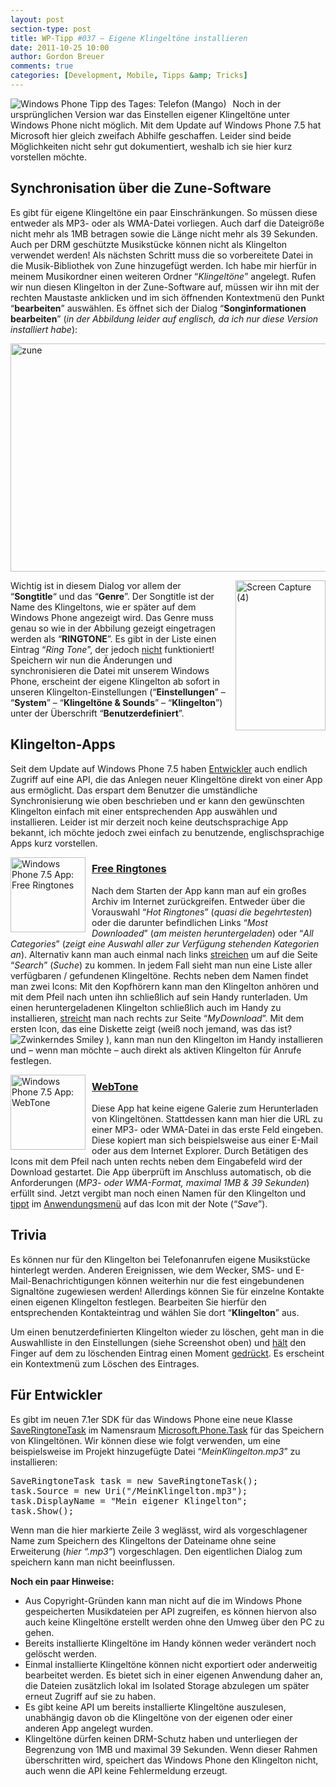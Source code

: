```yaml
---
layout: post
section-type: post
title: WP-Tipp #037 – Eigene Klingeltöne installieren
date: 2011-10-25 10:00
author: Gordon Breuer
comments: true
categories: [Development, Mobile, Tipps &amp; Tricks]
---
```

<p><img style="margin: 0px 10px 0px 0px; display: inline; float: left" title="" alt="Windows Phone Tipp des Tages: Telefon (Mango)" align="left" src="http://anheledirwp.blob.core.windows.net/wordpress/2011/10/telefonmg.png" /></p>  <p>Noch in der ursprünglichen Version war das Einstellen eigener Klingeltöne unter Windows Phone nicht möglich. Mit dem Update auf Windows Phone 7.5 hat Microsoft hier gleich zweifach Abhilfe geschaffen. Leider sind beide Möglichkeiten nicht sehr gut dokumentiert, weshalb ich sie hier kurz vorstellen möchte.</p>  <h2>Synchronisation über die Zune-Software</h2>  <p>Es gibt für eigene Klingeltöne ein paar Einschränkungen. So müssen diese entweder als MP3- oder als WMA-Datei vorliegen. Auch darf die Dateigröße nicht mehr als 1MB betragen sowie die Länge nicht mehr als 39 Sekunden. Auch per DRM geschützte Musikstücke können nicht als Klingelton verwendet werden! Als nächsten Schritt muss die so vorbereitete Datei in die Musik-Bibliothek von Zune hinzugefügt werden. Ich habe mir hierfür in meinem Musikordner einen weiteren Ordner “<em>Klingeltöne</em>” angelegt. Rufen wir nun diesen Klingelton in der Zune-Software auf, müssen wir ihn mit der rechten Maustaste anklicken und im sich öffnenden Kontextmenü den Punkt “<strong>bearbeiten</strong>” auswählen. Es öffnet sich der Dialog “<strong>Songinformationen bearbeiten</strong>” (<em>in der Abbildung leider auf englisch, da ich nur diese Version installiert habe</em>):</p>  <p><img style="background-image: none; border-right-width: 0px; padding-left: 0px; padding-right: 0px; display: block; float: none; border-top-width: 0px; border-bottom-width: 0px; margin-left: auto; border-left-width: 0px; margin-right: auto; padding-top: 0px" title="zune" border="0" alt="zune" src="http://anheledirwp.blob.core.windows.net/wordpress/2011/10/zune.png" width="530" height="365" /></p>  <p><a href="http://static.gordon-breuer.de/img/WP-Tipp-037--Eigene-Klingeltne-installie_84E6/Screen-Capture-4.jpg"><img style="background-image: none; border-right-width: 0px; margin: 0px 0px 0px 10px; padding-left: 0px; padding-right: 0px; display: inline; float: right; border-top-width: 0px; border-bottom-width: 0px; border-left-width: 0px; padding-top: 0px" title="Screen Capture (4)" border="0" alt="Screen Capture (4)" align="right" src="http://anheledirwp.blob.core.windows.net/wordpress/2011/10/Screen-Capture-4_thumb.jpg" width="144" height="240" /></a>Wichtig ist in diesem Dialog vor allem der “<strong>Songtitle</strong>“ und das “<strong>Genre</strong>”. Der Songtitle ist der Name des Klingeltons, wie er später auf dem Windows Phone angezeigt wird. Das Genre muss genau so wie in der Abbilung gezeigt eingetragen werden als “<strong>RINGTONE</strong>”. Es gibt in der Liste einen Eintrag “<em>Ring Tone</em>”, der jedoch <u>nicht</u> funktioniert! Speichern wir nun die Änderungen und synchronisieren die Datei mit unserem Windows Phone, erscheint der eigene Klingelton ab sofort in unseren Klingelton-Einstellungen (“<strong>Einstellungen</strong>” – “<strong>System</strong>” – “<strong>Klingeltöne &amp; Sounds</strong>” – “<strong>Klingelton</strong>”) unter der Überschrift “<strong>Benutzerdefiniert</strong>”.</p>  <h2 class="clear">Klingelton-Apps</h2>  <p>Seit dem Update auf Windows Phone 7.5 haben <a href="http://dotnet-forum.de/forums/default.aspx?GroupID=32">Entwickler</a> auch endlich Zugriff auf eine API, die das Anlegen neuer Klingeltöne direkt von einer App aus ermöglicht. Das erspart dem Benutzer die umständliche Synchronisierung wie oben beschrieben und er kann den gewünschten Klingelton einfach mit einer entsprechenden App auswählen und installieren. Leider ist mir derzeit noch keine deutschsprachige App bekannt, ich möchte jedoch zwei einfach zu benutzende, englischsprachige Apps kurz vorstellen.</p>  <p><a href="http://www.windowsphone.com/de-DE/apps/46a064d2-1375-4052-94f6-80da09f76c86"><img style="margin: 0px 10px 0px 0px; display: inline; float: left" title="" alt="Windows Phone 7.5 App: Free Ringtones" align="left" src="http://catalog.zune.net/v3.2/de-DE/apps/46a064d2-1375-4052-94f6-80da09f76c86/primaryImage?width=240&amp;height=240&amp;resize=true" width="120" height="120" /></a></p>  <h3><a href="http://www.windowsphone.com/de-DE/apps/46a064d2-1375-4052-94f6-80da09f76c86">Free Ringtones</a></h3>  <p>Nach dem Starten der App kann man auf ein großes Archiv im Internet zurückgreifen. Entweder über die Vorauswahl “<em>Hot Ringtones</em>” (<em>quasi die begehrtesten</em>) oder die darunter befindlichen Links “<em>Most Downloaded</em>” (<em>am meisten heruntergeladen</em>) oder “<em>All Categories</em>” (<em>zeigt eine Auswahl aller zur Verfügung stehenden Kategorien an</em>). Alternativ kann man auch einmal nach links <a href="/post/2011/09/12/WP7-Tipp-007-%E2%80%93-Standard-Gesten.aspx">streichen</a> um auf die Seite “<em>Search</em>” (<em>Suche</em>) zu kommen. In jedem Fall sieht man nun eine Liste aller verfügbaren / gefundenen Klingeltöne. Rechts neben dem Namen findet man zwei Icons: Mit den Kopfhörern kann man den Klingelton anhören und mit dem Pfeil nach unten ihn schließlich auf sein Handy runterladen. Um einen heruntergeladenen Klingelton schließlich auch im Handy zu installieren, <a href="/post/2011/09/12/WP7-Tipp-007-%E2%80%93-Standard-Gesten.aspx">streicht</a> man nach rechts zur Seite “<em>MyDownload</em>”. Mit dem ersten Icon, das eine Diskette zeigt (weiß noch jemand, was das ist? <img style="border-bottom-style: none; border-left-style: none; border-top-style: none; border-right-style: none" class="wlEmoticon wlEmoticon-winkingsmile" alt="Zwinkerndes Smiley" src="http://anheledirwp.blob.core.windows.net/wordpress/2011/10/wlEmoticon-winkingsmile8.png" /> ), kann man nun den Klingelton im Handy installieren und – wenn man möchte – auch direkt als aktiven Klingelton für Anrufe festlegen.</p>  <p><a href="http://www.windowsphone.com/de-DE/apps/3e1d2705-20aa-437e-b5b9-88f96502879e"><img style="margin: 0px 10px 0px 0px; display: inline; float: left" title="" alt="Windows Phone 7.5 App: WebTone" align="left" src="http://catalog.zune.net/v3.2/de-DE/apps/3e1d2705-20aa-437e-b5b9-88f96502879e/primaryImage?width=240&amp;height=240&amp;resize=true" width="120" height="120" /></a></p>  <h3><a href="http://www.windowsphone.com/de-DE/apps/3e1d2705-20aa-437e-b5b9-88f96502879e">WebTone</a></h3>  <p>Diese App hat keine eigene Galerie zum Herunterladen von Klingeltönen. Stattdessen kann man hier die URL zu einer MP3- oder WMA-Datei in das erste Feld eingeben. Diese kopiert man sich beispielsweise aus einer E-Mail oder aus dem Internet Explorer. Durch Betätigen des Icons mit dem Pfeil nach unten rechts neben dem Eingabefeld wird der Download gestartet. Die App überprüft im Anschluss automatisch, ob die Anforderungen (<em>MP3- oder WMA-Format, maximal 1MB &amp; 39 Sekunden</em>) erfüllt sind. Jetzt vergibt man noch einen Namen für den Klingelton und <a href="/post/2011/09/12/WP7-Tipp-007-%E2%80%93-Standard-Gesten.aspx">tippt</a> im <a href="/post/2011/09/05/WP7-Tipp-002-%E2%80%93-Das-Anwendungs-und-Kontextmenu.aspx">Anwendungsmenü</a> auf das Icon mit der Note (“<em>Save</em>”). </p>  <h2>Trivia</h2>  <p>Es können nur für den Klingelton bei Telefonanrufen eigene Musikstücke hinterlegt werden. Anderen Ereignissen, wie dem Wecker, SMS- und E-Mail-Benachrichtigungen können weiterhin nur die fest eingebundenen Signaltöne zugewiesen werden! Allerdings können Sie für einzelne Kontakte einen eigenen Klingelton festlegen. Bearbeiten Sie hierfür den entsprechenden Kontakteintrag und wählen Sie dort “<strong>Klingelton</strong>” aus.</p>  <p>Um einen benutzerdefinierten Klingelton wieder zu löschen, geht man in die Auswahlliste in den Einstellungen (siehe Screenshot oben) und <a href="/post/2011/09/12/WP7-Tipp-007-%E2%80%93-Standard-Gesten.aspx">hält</a> den Finger auf dem zu löschenden Eintrag einen Moment <a href="/post/2011/09/12/WP7-Tipp-007-%E2%80%93-Standard-Gesten.aspx">gedrückt</a>. Es erscheint ein Kontextmenü zum Löschen des Eintrages.</p>  <h2>Für Entwickler</h2>  <p>Es gibt im neuen 7.1er SDK für das Windows Phone eine neue Klasse <a href="http://msdn.microsoft.com/de-de/library/microsoft.phone.tasks.saveringtonetask%28v=vs.92%29.aspx">SaveRingtoneTask</a> im Namensraum <a href="http://msdn.microsoft.com/de-de/library/microsoft.phone.tasks(v=vs.92).aspx">Microsoft.Phone.Task</a> für das Speichern von Klingeltönen. Wir können diese wie folgt verwenden, um eine beispielsweise im Projekt hinzugefügte Datei “<em>MeinKlingelton.mp3</em>” zu installieren:</p>  <pre class="brush: csharp; highlight: [3];">SaveRingtoneTask task = new SaveRingtoneTask();
task.Source = new Uri(&quot;/MeinKlingelton.mp3&quot;);
task.DisplayName = &quot;Mein eigener Klingelton&quot;;
task.Show();</pre>

<p>Wenn man die hier markierte Zeile 3 weglässt, wird als vorgeschlagener Name zum Speichern des Klingeltons der Dateiname ohne seine Erweiterung (<em>hier “.mp3”</em>) vorgeschlagen. Den eigentlichen Dialog zum speichern kann man nicht beeinflussen.</p>

<p><strong>Noch ein paar Hinweise:</strong></p>

<ul>
  <li>Aus Copyright-Gründen kann man nicht auf die im Windows Phone gespeicherten Musikdateien per API zugreifen, es können hiervon also auch keine Klingeltöne erstellt werden ohne den Umweg über den PC zu gehen.</li>

  <li>Bereits installierte Klingeltöne im Handy können weder verändert noch gelöscht werden.</li>

  <li>Einmal installierte Klingeltöne können nicht exportiert oder anderweitig bearbeitet werden. Es bietet sich in einer eigenen Anwendung daher an, die Dateien zusätzlich lokal im Isolated Storage abzulegen um später erneut Zugriff auf sie zu haben.</li>

  <li>Es gibt keine API um bereits installierte Klingeltöne auszulesen, unabhängig davon ob die Klingeltöne von der eigenen oder einer anderen App angelegt wurden.</li>

  <li>Klingeltöne dürfen keinen DRM-Schutz haben und unterliegen der Begrenzung von 1MB und maximal 39 Sekunden. Wenn dieser Rahmen überschritten wird, speichert das Windows Phone den Klingelton nicht, auch wenn die API keine Fehlermeldung erzeugt.</li>
</ul>
